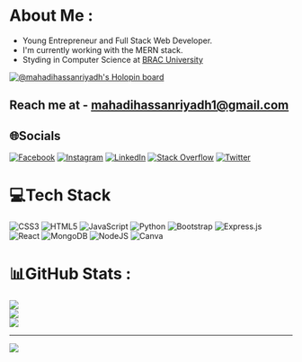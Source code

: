 # About Me :
- Young Entrepreneur and Full Stack Web Developer.
- I'm currently working with the MERN stack.
- Styding in Computer Science at [BRAC University](https://www.bracu.ac.bd/)

[![@mahadihassanriyadh's Holopin board](https://holopin.io/api/user/board?user=mahadihassanriyadh)](https://holopin.io/@mahadihassanriyadh)


## Reach me at - mahadihassanriyadh1@gmail.com

## 🌐Socials
[![Facebook](https://img.shields.io/badge/Facebook-%231877F2.svg?logo=Facebook&logoColor=white)](https://facebook.com/mahadihassanriyadhprofile) [![Instagram](https://img.shields.io/badge/Instagram-%23E4405F.svg?logo=Instagram&logoColor=white)](https://instagram.com/mahadihassanriyadh) [![LinkedIn](https://img.shields.io/badge/LinkedIn-%230077B5.svg?logo=linkedin&logoColor=white)](https://linkedin.com/in/mahadihassanriyadh) [![Stack Overflow](https://img.shields.io/badge/-Stackoverflow-FE7A16?logo=stack-overflow&logoColor=white)](https://stackoverflow.com/users/16552999/mahadi-hassan-riyadh) [![Twitter](https://img.shields.io/badge/Twitter-%231DA1F2.svg?logo=Twitter&logoColor=white)](https://twitter.com/i_am_riyadh) 

# 💻Tech Stack
![CSS3](https://img.shields.io/badge/css3-%231572B6.svg?style=for-the-badge&logo=css3&logoColor=white) ![HTML5](https://img.shields.io/badge/html5-%23E34F26.svg?style=for-the-badge&logo=html5&logoColor=white) ![JavaScript](https://img.shields.io/badge/javascript-%23323330.svg?style=for-the-badge&logo=javascript&logoColor=%23F7DF1E) ![Python](https://img.shields.io/badge/python-3670A0?style=for-the-badge&logo=python&logoColor=ffdd54) ![Bootstrap](https://img.shields.io/badge/bootstrap-%23563D7C.svg?style=for-the-badge&logo=bootstrap&logoColor=white) ![Express.js](https://img.shields.io/badge/express.js-%23404d59.svg?style=for-the-badge&logo=express&logoColor=%2361DAFB) ![React](https://img.shields.io/badge/react-%2320232a.svg?style=for-the-badge&logo=react&logoColor=%2361DAFB) ![MongoDB](https://img.shields.io/badge/MongoDB-%234ea94b.svg?style=for-the-badge&logo=mongodb&logoColor=white) ![NodeJS](https://img.shields.io/badge/node.js-6DA55F?style=for-the-badge&logo=node.js&logoColor=white) ![Canva](https://img.shields.io/badge/Canva-%2300C4CC.svg?style=for-the-badge&logo=Canva&logoColor=white)
# 📊GitHub Stats :
![](https://github-readme-stats.vercel.app/api?username=mahadihassanriyadh&theme=tokyonight&hide_border=true&include_all_commits=true&count_private=false)<br/>
![](https://github-readme-streak-stats.herokuapp.com/?user=mahadihassanriyadh&theme=tokyonight&hide_border=true)<br/>
![](https://github-readme-stats.vercel.app/api/top-langs/?username=mahadihassanriyadh&theme=tokyonight&hide_border=true&include_all_commits=true&count_private=false&layout=compact)

---
[![](https://visitcount.itsvg.in/api?id=mahadihassanriyadh&icon=2&color=1)](https://visitcount.itsvg.in)
